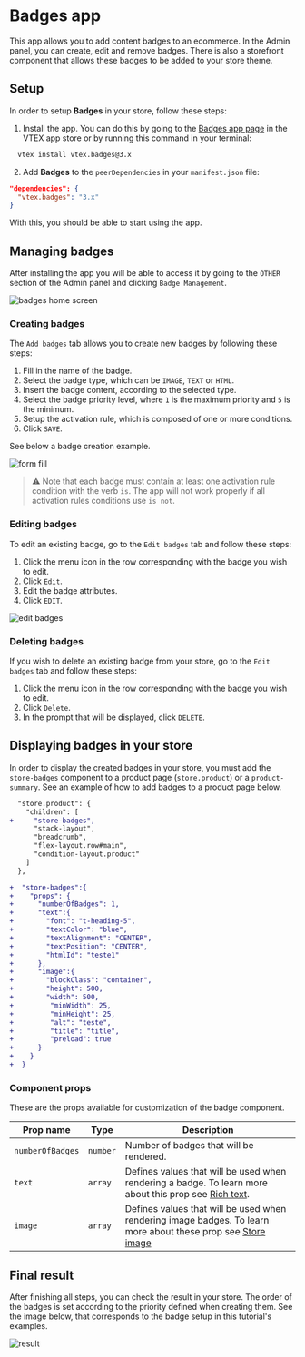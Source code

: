 # Badges app

This app allows you to add content badges to an ecommerce. In the Admin panel, you can create, edit and remove badges. There is also a storefront component that allows these badges to be added to your store theme.

## Setup

In order to setup **Badges** in your store, follow these steps:

1. Install the app. You can do this by going to the [Badges app page](https://apps.vtex.com/vtex-badges/p) in the VTEX app store or by running this command in your terminal:
```bash
  vtex install vtex.badges@3.x
```
2. Add **Badges** to the `peerDependencies` in your `manifest.json` file:
```json
"dependencies": {
  "vtex.badges": "3.x"
}
```

With this, you should be able to start using the app.

## Managing badges

After installing the app you will be able to access it by going to the `OTHER` section of the Admin panel and clicking `Badge Management`.

![badges home screen](https://user-images.githubusercontent.com/47991446/176534387-6ce7a70c-3c75-4e19-acf6-3211cfa69555.PNG)

### Creating badges

The `Add badges` tab allows you to create new badges by following these steps:
1. Fill in the name of the badge.
2. Select the badge type, which can be `IMAGE`, `TEXT` or `HTML`.
3. Insert the badge content, according to the selected type.
4. Select the badge priority level, where `1` is the maximum priority and `5` is the minimum.
5. Setup the activation rule, which is composed of one or more conditions.
6. Click `SAVE`.

See below a badge creation example.

![form fill](https://user-images.githubusercontent.com/47991446/176534433-be56d30d-bdf3-4c30-a933-235aba6b1115.PNG)

> ⚠️ Note that each badge must contain at least one activation rule condition with the verb `is`. The app will not work properly if all activation rules conditions use `is not`.

### Editing badges

To edit an existing badge, go to the `Edit badges` tab and follow these steps:
1. Click the menu icon in the row corresponding with the badge you wish to edit.
2. Click `Edit`.
3. Edit the badge attributes.
4. Click `EDIT`.

![edit badges](https://user-images.githubusercontent.com/47991446/176534410-67fac67e-3ae5-40ef-96a0-e8fabb09f2bb.PNG)

### Deleting badges

If you wish to delete an existing badge from your store, go to the `Edit badges` tab and follow these steps:
1. Click the menu icon in the row corresponding with the badge you wish to edit.
2. Click `Delete`.
3. In the prompt that will be displayed, click `DELETE`.

## Displaying badges in your store

In order to display the created badges in your store, you must add the `store-badges` component to a product page (`store.product`) or a `product-summary`. See an example of how to add badges to a product page below.

```diff
  "store.product": {
    "children": [
+     "store-badges",
      "stack-layout",
      "breadcrumb",
      "flex-layout.row#main",
      "condition-layout.product"
    ]
  },

+  "store-badges":{
+    "props": {
+      "numberOfBadges": 1,
+      "text":{
+        "font": "t-heading-5",
+        "textColor": "blue",
+        "textAlignment": "CENTER",
+        "textPosition": "CENTER",
+        "htmlId": "teste1"
+      },
+      "image":{
+        "blockClass": "container",
+        "height": 500,
+        "width": 500,
+         "minWidth": 25,
+         "minHeight": 25,
+         "alt": "teste",
+         "title": "title",
+         "preload": true
+      }
+    }
+  }

```

### Component props

These are the props available for customization of the badge component.

| Prop name     | Type     | Description                                                                                                                                                       |
| ---------------- | -------- | --------------------------------------------------------------------------------------------------------------------------------------------------------------- |
| `numberOfBadges` | `number` | Number of badges that will be rendered.                                                                                                                        |
| `text`           | `array`  | Defines values that will be used when rendering a badge. To learn more about this prop see [Rich text](https://github.com/vtex-apps/rich-text).    |
| `image`          | `array`  | Defines values that will be used when rendering image badges. To learn more about these prop see [Store image](https://github.com/vtex-apps/store-image) |

## Final result

After finishing all steps, you can check the result in your store. The order of the badges is set according to the priority defined when creating them. See the image below, that corresponds to the badge setup in this tutorial's examples.

![result](https://user-images.githubusercontent.com/47991446/176911546-14dd3e5b-2af7-4f66-bd9e-2cd2c154cd09.PNG)
